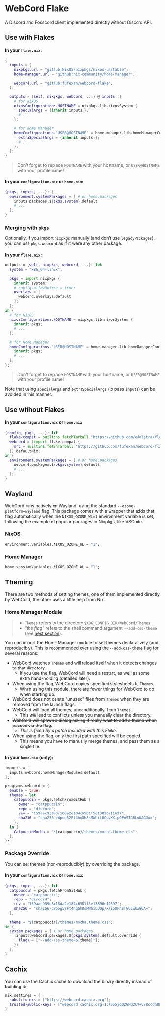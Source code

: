 # WebCord Flake

A Discord and Fosscord client implemented directly without Discord API.

## Use with Flakes

#### In your `flake.nix`:

```nix
{
  inputs = {
    nixpkgs.url = "github:NixOS/nixpkgs/nixos-unstable";
    home-manager.url = "github:nix-community/home-manager";

    webcord.url = "github:fufexan/webcord-flake";
  };

  outputs = {self, nixpkgs, webcord, ...} @ inputs: {
    # for NixOS
    nixosConfigurations.HOSTNAME = nixpkgs.lib.nixosSystem {
      specialArgs = {inherit inputs;};
      # ...
    };

    # for Home Manager
    homeConfigurations."USER@HOSTNAME" = home-manager.lib.homeManagerConfiguration {
      extraSpecialArgs = {inherit inputs;};
      # ...
    };
  };
}
```

> Don't forget to replace `HOSTNAME` with your hostname, or `USER@HOSTNAME` with your profile name!

#### In your `configuration.nix` or `home.nix`:

```nix
{pkgs, inputs, ...}: {
  environment.systemPackages = [ # or home.packages
    inputs.packages.${pkgs.system}.default
    # ...
  ];
}
```

### Merging with `pkgs`

Optionally, if you import `nixpkgs` manually (and don't use `legacyPackages`), you can use `pkgs.webcord` as if it were any other package.

#### In your `flake.nix`:

```nix
outputs = {self, nixpkgs, webcord, ...}: let
  system = "x86_64-linux";

  pkgs = import nixpkgs {
    inherit system;
    # config.allowUnfree = true;
    overlays = [
      webcord.overlays.default
    ];
  };
in {
  # for NixOS
  nixosConfigurations.HOSTNAME = nixpkgs.lib.nixosSystem {
    inherit pkgs;
    # ...
  };

  # for Home Manager
  homeConfigurations."USER@HOSTNAME" = home-manager.lib.homeManagerConfiguration {
    inherit pkgs;
    # ...
  };
};
```

> Don't forget to replace `HOSTNAME` with your hostname, or `USER@HOSTNAME` with your profile name!

Note that using `specialArgs` and `extraSpecialArgs` (to pass `inputs`) can be avoided in this manner.

## Use without Flakes

#### In your `configuration.nix` or `home.nix`

```nix
{config, pkgs, ...}: let
  flake-compat = builtins.fetchTarball "https://github.com/edolstra/flake-compat/archive/master.tar.gz";
  webcord = (import flake-compat {
    src = builtins.fetchTarball "https://github.com/fufexan/webcord-flake/archive/master.tar.gz";
  }).defaultNix;
in {
  environment.systemPackages = [ # or home.packages
    webcord.packages.${pkgs.system}.default
    # ...
  ];
}
```

## Wayland

WebCord runs natively on Wayland, using the standard `--ozone-platform=wayland`
flag. This package comes with a wrapper that adds that flag automatically when
the `NIXOS_OZONE_WL=1` environment variable is set, following the example of
popular packages in Nixpkgs, like VSCode.

### NixOS

```nix
environment.variables.NIXOS_OZONE_WL = "1";
```

### Home Manager

```nix
home.sessionVariables.NIXOS_OZONE_WL = "1";
```

## Theming

There are two methods of setting themes, one of them implemented directly by WebCord, the other uses a little help from Nix.

### Home Manager Module

> - `Themes` refers to the directory `$XDG_CONFIG_DIR/WebCord/Themes`.
> - *"the flag"* refers to the shell command argument `--add-css-theme` (see [next section](#package-override)).

You can import the Home Manager module to set themes declaratively (and reproducibly).
This is recommended over using the `--add-css-theme` flag for several reasons:

- WebCord watches `Themes` and will reload itself when it detects changes to that directory.
  - If you use the flag, WebCord will need a restart, as well as some extra hand-holding (detailed later).
- When using the flag, WebCord copies specified stylesheets to `Themes`.
  - When using this module, there are fewer things for WebCord to do when starting up.
- WebCord does not delete "unused" files from `Themes` when they are removed from the launch flags.
- WebCord will load all themes, unconditionally, from `Themes`.
  - This *will* lead to conflicts unless you manually clear the directory.
- ~~WebCord will spawn a dialog asking if really want to add a theme when passed via the flag.~~
  - *This is fixed by a patch included with this Flake.*
- When using the flag, only the first path specified will be copied.
  - This means you have to manually merge themes, and pass them as a single file.

#### In your `home.nix` (only):

```nix
imports = [
  inputs.webcord.homeManagerModules.default
];

programs.webcord = {
  enable = true;
  themes = let
    catppuccin = pkgs.fetchFromGitHub {
      owner = "catppuccin";
      repo = "discord";
      rev = "159aac939d8c18da2e184c6581f5e13896e11697";
      sha256 = "sha256-cWpog52Ft4hqGh8sMWhiLUQp/XXipOPnSTG6LwUAGGA=";
    };
  in {
    CatpuccinMocha = "${catppuccin}/themes/mocha.theme.css";
  };
};
```

### Package Override

You can set themes (non-reproducibly) by overriding the package.

#### In your `configuration.nix` or `home.nix`:

```nix
{pkgs, inputs, ...}: let
  catppuccin = pkgs.fetchFromGitHub {
    owner = "catppuccin";
    repo = "discord";
    rev = "159aac939d8c18da2e184c6581f5e13896e11697";
    sha256 = "sha256-cWpog52Ft4hqGh8sMWhiLUQp/XXipOPnSTG6LwUAGGA=";
  };

  theme = "${catppuccin}/themes/mocha.theme.css";
in {
  system.packages = [ # or home.packages
    (inputs.webcord.packages.${pkgs.system}.default.override {
      flags = ["--add-css-theme=${theme}"];
    })
  ];
}
```

## Cachix

You can use the Cachix cache to download the binary directly instead of building it:

```nix
nix.settings = {
  substituters = ["https://webcord.cachix.org"];
  trusted-public-keys = ["webcord.cachix.org-1:l555jqOZGHd2C9+vS8ccdh8FhqnGe8L78QrHNn+EFEs="];
}
```
